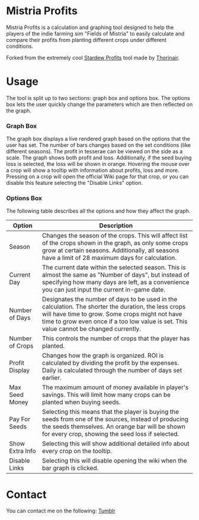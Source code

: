 # Mistria Profits
Mistria Profits is a calculation and graphing tool designed to help the players of the indie farming sim "Fields of Mistria" to easily calculate and compare their profits from planting different crops under different conditions.

Forked from the extremely cool [Stardew Profits](https://thorinair.github.io/Stardew-Profits) tool made by [Thorinair](https://twitter.com/thorinair_music).

# Usage
The tool is split up to two sections: graph box and options box. The options box lets the user quickly change the parameters which are then reflected on the graph.

### Graph Box
The graph box displays a live rendered graph based on the options that the user has set. The number of bars changes based on the set conditions (like different seasons). The profit in tesserae can be viewed on the side as a scale. The graph shows both profit and loss. Additionally, if the seed buying loss is selected, the loss will be shown in orange. Hovering the mouse over a crop will show a tooltip with information about profits, loss and more. Pressing on a crop will open the official Wiki page for that crop, or you can disable this feature selecting the "Disable Links" option.

### Options Box
The following table describes all the options and how they affect the graph.

Option | Description
--- | ---
Season | Changes the season of the crops. This will affect list of the crops shown in the graph, as only some crops grow at certain seasons. Additionally, all seasons have a limit of 28 maximum days for calculation.
Current Day | The current date within the selected season. This is almost the same as "Number of days", but instead of specifying how many days are left, as a convenience you can just input the current in-game date.
Number of Days | Designates the number of days to be used in the calculation. The shorter the duration, the less crops will have time to grow. Some crops might not have time to grow even once if a too low value is set. This value cannot be changed currently.
Number of Crops | This controls the number of crops that the player has planted.
Profit Display | Changes how the graph is organized. ROI is calculated by dividing the profit by the expenses. Daily is calculated through the number of days set earlier.
Max Seed Money | The maximum amount of money available in player's savings. This will limit how many crops can be planted when buying seeds.
Pay For Seeds | Selecting this means that the player is buying the seeds from one of the sources, instead of producing the seeds themselves. An orange bar will be shown for every crop, showing the seed loss if selected.
Show Extra Info | Selecting this will show additional detailed info about every crop on the tooltip.
Disable Links | Selecting this will disable opening the wiki when the bar graph is clicked.

# Contact
You can contact me on the following: [Tumblr](https://dioti.tumblr.com/)